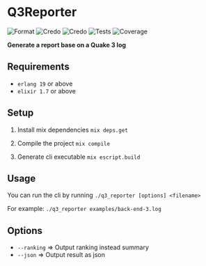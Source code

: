 # Q3Reporter
![Format](https://github.com/maxmaccari/q3_reporter/actions/workflows/format.yml/badge.svg)
![Credo](https://github.com/maxmaccari/q3_reporter/actions/workflows/credo.yml/badge.svg)
![Credo](https://github.com/maxmaccari/q3_reporter/actions/workflows/dialyzer.yml/badge.svg)
![Tests](https://github.com/maxmaccari/q3_reporter/actions/workflows/tests.yml/badge.svg)
![Coverage](https://img.shields.io/endpoint?url=https://gist.githubusercontent.com/maxmaccari/d32b12d3978f7d2a6b27b6ec5c275040/raw/q3_reporter_coverage.json)

**Generate a report base on a Quake 3 log**

## Requirements

- `erlang 19` or above
- `elixir 1.7` or above

## Setup

1. Install mix dependencies
   `mix deps.get`

2. Compile the project
   `mix compile`

3. Generate cli executable
   `mix escript.build`

## Usage

You can run the cli by running
`./q3_reporter [options] <filename>`

For example:
`./q3_reporter examples/back-end-3.log`

## Options

- `--ranking` => Output ranking instead summary
- `--json` => Output result as json
